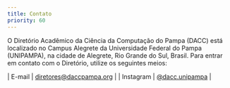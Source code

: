 ```yaml
---
title: Contato
priority: 60
---
```


O Diretório Acadêmico da Ciência da Computação do Pampa (DACC) está localizado no Campus Alegrete da Universidade Federal do Pampa (UNIPAMPA), na cidade de Alegrete, Rio Grande do Sul, Brasil. Para entrar em contato com o Diretório, utilize os seguintes meios:

| <i class="icon-mail"></i> E-mail | [dir&#101;to&#114;&#101;s&#64;dacc&#112;ampa&#46;&#111;rg](m&#97;ilto&#58;&#37;64%6&#57;r%6&#53;tores&#64;da&#99;cpam%70a%2Eorg) |
| <i class="icon-instagram"></i> Instagram | [@dacc.unipampa](https://www.instagram.com/dacc.unipampa/) |

